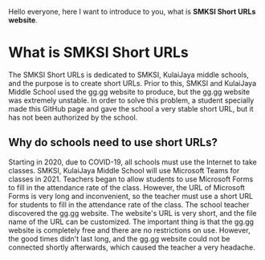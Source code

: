 Hello everyone, here I want to introduce to you, what is **SMKSI Short URLs website**.
# What is SMKSI Short URLs
The SMKSI Short URLs is dedicated to SMKSI, KulaiJaya middle schools, and the purpose is to create short URLs. Prior to this, SMKSI and KulaiJaya Middle School used the gg.gg website to produce, but the gg.gg website was extremely unstable. In order to solve this problem, a student specially made this GitHub page and gave the school a very stable short URL, but it has not been authorized by the school.
## Why do schools need to use short URLs?
Starting in 2020, due to COVID-19, all schools must use the Internet to take classes. SMKSI, KulaiJaya Middle School will use Microsoft Teams for classes in 2021. Teachers began to allow students to use Microsoft Forms to fill in the attendance rate of the class. However, the URL of Microsoft Forms is very long and inconvenient, so the teacher must use a short URL for students to fill in the attendance rate of the class. The school teacher discovered the gg.gg website. The website's URL is very short, and the file name of the URL can be customized. The important thing is that the gg.gg website is completely free and there are no restrictions on use.
However, the good times didn't last long, and the gg.gg website could not be connected shortly afterwards, which caused the teacher a very headache.
